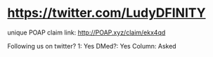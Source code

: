 # https://twitter.com/LudyDFINITY

unique POAP claim link: 
http://POAP.xyz/claim/ekx4qd

Following us on twitter? 1: Yes
DMed?: Yes
Column: Asked